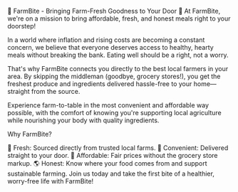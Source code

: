 🌾 FarmBite - Bringing Farm-Fresh Goodness to Your Door 🚪
At FarmBite, we're on a mission to bring affordable, fresh, and honest meals right to your doorstep!

In a world where inflation and rising costs are becoming a constant concern, we believe that everyone deserves access to healthy, hearty meals without breaking the bank. Eating well should be a right, not a worry.

That's why FarmBite connects you directly to the best local farmers in your area. By skipping the middleman (goodbye, grocery stores!), you get the freshest produce and ingredients delivered hassle-free to your home—straight from the source.

Experience farm-to-table in the most convenient and affordable way possible, with the comfort of knowing you're supporting local agriculture while nourishing your body with quality ingredients.

Why FarmBite?

🌱 Fresh: Sourced directly from trusted local farms.
🏡 Convenient: Delivered straight to your door.
💚 Affordable: Fair prices without the grocery store markup.
🌎 Honest: Know where your food comes from and support sustainable farming.
Join us today and take the first bite of a healthier, worry-free life with FarmBite!
